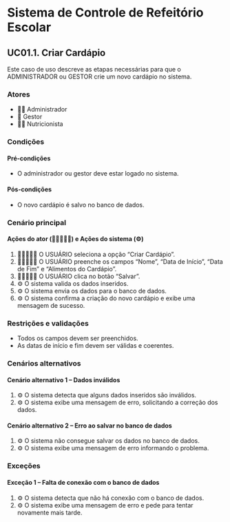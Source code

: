 # Sistema de Controle de Refeitório Escolar

## UC01.1. Criar Cardápio

Este caso de uso descreve as etapas necessárias para que o ADMINISTRADOR ou GESTOR crie um novo cardápio no sistema.

### Atores
- 👨‍💼 Administrador
- 💼 Gestor
- 👩‍🍳 Nutricionista

### Condições
#### Pré-condições
- O administrador ou gestor deve estar logado no sistema.

#### Pós-condições
- O novo cardápio é salvo no banco de dados.

### Cenário principal
#### Ações do ator (👨‍💼💼👩‍🍳) e Ações do sistema (⚙️)
1. 👨‍💼💼👩‍🍳 O USUÁRIO seleciona a opção “Criar Cardápio”.
2. 👨‍💼💼👩‍🍳 O USUÁRIO preenche os campos “Nome”, “Data de Início”, “Data de Fim” e “Alimentos do Cardápio”.
3. 👨‍💼💼👩‍🍳 O USUÁRIO clica no botão “Salvar”.
4. ⚙️ O sistema valida os dados inseridos.
5. ⚙️ O sistema envia os dados para o banco de dados.
6. ⚙️ O sistema confirma a criação do novo cardápio e exibe uma mensagem de sucesso.

### Restrições e validações
- Todos os campos devem ser preenchidos.
- As datas de início e fim devem ser válidas e coerentes.

### Cenários alternativos
#### Cenário alternativo 1 – Dados inválidos
1. ⚙️ O sistema detecta que alguns dados inseridos são inválidos.
2. ⚙️ O sistema exibe uma mensagem de erro, solicitando a correção dos dados.

#### Cenário alternativo 2 – Erro ao salvar no banco de dados
1. ⚙️ O sistema não consegue salvar os dados no banco de dados.
2. ⚙️ O sistema exibe uma mensagem de erro informando o problema.

### Exceções
#### Exceção 1 – Falta de conexão com o banco de dados
1. ⚙️ O sistema detecta que não há conexão com o banco de dados.
2. ⚙️ O sistema exibe uma mensagem de erro e pede para tentar novamente mais tarde.

